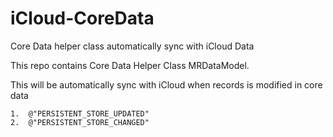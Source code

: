 iCloud-CoreData
===============

Core Data helper class automatically sync with iCloud Data

This repo contains Core Data Helper Class MRDataModel.

This will be automatically sync with iCloud when records is modified in core data

	1.	@"PERSISTENT_STORE_UPDATED"
	2.	@"PERSISTENT_STORE_CHANGED"
